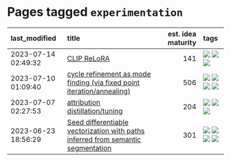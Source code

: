 # Pages tagged `experimentation`

|last_modified|title|est. idea maturity|tags
|:---|:---|---:|:---|
|2023-07-14 02:49:32|[CLIP ReLoRA](../clip_relora.md)|141|[![](https://img.shields.io/badge/tag-experimentation-35b163)](../tags/experimentation.md) [![](https://img.shields.io/badge/tag-open_source-c4fb38)](../tags/open_source.md) [![](https://img.shields.io/badge/tag-publication-4db4d2)](../tags/publication.md)|
|2023-07-10 01:09:40|[cycle refinement as mode finding (via fixed point iteration/annealing)](../cycle_refinement_as_modefinding.md)|506|[![](https://img.shields.io/badge/tag-experimentation-35b163)](../tags/experimentation.md) [![](https://img.shields.io/badge/tag-publication-4db4d2)](../tags/publication.md) [![](https://img.shields.io/badge/tag-text2image-8a140)](../tags/text2image.md) [![](https://img.shields.io/badge/tag-text2video-83cbca)](../tags/text2video.md)|
|2023-07-07 02:27:53|[attribution distillation/tuning](../attribution_tuning.md)|204|[![](https://img.shields.io/badge/tag-experimentation-35b163)](../tags/experimentation.md) [![](https://img.shields.io/badge/tag-model_compression-50c04b)](../tags/model_compression.md) [![](https://img.shields.io/badge/tag-publication-4db4d2)](../tags/publication.md)|
|2023-06-23 18:56:29|[Seed differentiable vectorization with paths inferred from semantic segmentation](../vectorize_anything.md)|301|[![](https://img.shields.io/badge/tag-experimentation-35b163)](../tags/experimentation.md) [![](https://img.shields.io/badge/tag-segmentation-32d44f)](../tags/segmentation.md) [![](https://img.shields.io/badge/tag-svg-fe4dc)](../tags/svg.md) [![](https://img.shields.io/badge/tag-tooling-1043a5)](../tags/tooling.md)|